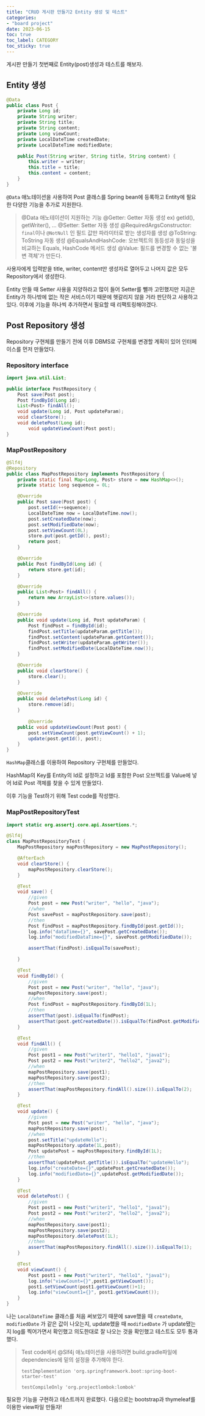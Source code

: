 ```yaml
---
title: "CRUD 게시판 만들기2 Entity 생성 및 테스트"
categories:
- "board project"
date: 2023-06-15
toc: true
toc_label: CATEGORY
toc_sticky: true
---
```



게시판 만들기 첫번째로 Entity(post)생성과 테스트를 해보자.

## Entity 생성

```java
@Data
public class Post {
    private Long id;
    private String writer;
    private String title;
    private String content;
    private Long viewCount;
    private LocalDateTime createdDate;
    private LocalDateTime modifiedDate;

    public Post(String writer, String title, String content) {
        this.writer = writer;
        this.title = title;
        this.content = content;
    }
}
```

`@Data` 애노테이션을 사용하여 Post 클래스를 Spring bean에 등록하고 Entity에 필요한 다양한 기능을 추가로 지원한다. 

> @Data 애노테이션이 지원하는 기능
@Getter: Getter 자동 생성 ex) getId(), getWriter(), …
@Setter: Setter 자동 생성
@RequiredArgsConstructor: `final`이나 `@NotNull` 인 필드 값만 파라미터로 받는 생성자를 생성
@ToString: ToString 자동 생성
@EqualsAndHashCode: 오브젝트의 동등성과 동일성을 비교하는 Equals, HashCode 메서드 생성
@Value: 필드를 변경할 수 없는 '불변 객체'가 만든다.
> 

사용자에게 입력받을 title, writer, content만 생성자로 열어두고 나머지 값은 모두 Repository에서 생성한다.

Entity 만들 때 Setter 사용을 지양하라고 많이 들어 Setter를 뺄까 고민했지만 지금은 Entity가 하나밖에 없는 작은 서비스이기 때문에 헷갈리지 않을 거라 판단하고 사용하고 있다. 이후에 기능을 하나씩 추가하면서 필요할 때 리팩토링해야겠다.

## Post Repository 생성

Repository 구현체를 만들기 전에 이후 DBMS로 구현체를 변경할 계획이 있어 인터페이스를 먼저 만들었다.

### Repository interface

```java
import java.util.List;

public interface PostRepository {
    Post save(Post post);
    Post findById(Long id);
    List<Post> findAll();
    void update(Long id, Post updateParam);
    void clearStore();
    void deletePost(Long id);
		void updateViewCount(Post post);
}
```

### MapPostRepository

```java
@Slf4j
@Repository
public class MapPostRepository implements PostRepository {
    private static final Map<Long, Post> store = new HashMap<>();
    private static long sequence = 0L;

    @Override
    public Post save(Post post) {
        post.setId(++sequence);
        LocalDateTime now = LocalDateTime.now();
        post.setCreatedDate(now);
        post.setModifiedDate(now);
        post.setViewCount(0L);
        store.put(post.getId(), post);
        return post;
    }

    @Override
    public Post findById(Long id) {
        return store.get(id);
    }

    @Override
    public List<Post> findAll() {
        return new ArrayList<>(store.values());
    }

    @Override
    public void update(Long id, Post updateParam) {
        Post findPost = findById(id);
        findPost.setTitle(updateParam.getTitle());
        findPost.setContent(updateParam.getContent());
        findPost.setWriter(updateParam.getWriter());
        findPost.setModifiedDate(LocalDateTime.now());
    }

    @Override
    public void clearStore() {
        store.clear();
    }

    @Override
    public void deletePost(Long id) {
        store.remove(id);
    }
		
		@Override
    public void updateViewCount(Post post) {
        post.setViewCount(post.getViewCount() + 1);
        update(post.getId(), post);
    }
}
```

`HashMap`클래스를 이용하여 Repository 구현체를 만들었다. 

HashMap의 Key를 Entity의 Id로 설정하고 Id를 포함한 Post 오브젝트를 Value에 넣어 Id로 Post 객체를 찾을 수 있게 만들었다.

이후 기능을 Test하기 위해 Test code를 작성했다.

### MapPostRepositoryTest

```java
import static org.assertj.core.api.Assertions.*;

@Slf4j
class MapPostRepositoryTest {
    MapPostRepository mapPostRepository = new MapPostRepository();

    @AfterEach
    void clearStore() {
        mapPostRepository.clearStore();
    }

    @Test
    void save() {
        //given
        Post post = new Post("writer", "hello", "java");
        //when
        Post savePost = mapPostRepository.save(post);
        //then
        Post findPost = mapPostRepository.findById(post.getId());
        log.info("dataTime={}", savePost.getCreatedDate());
        log.info("modifiedDataTime={}", savePost.getModifiedDate());

        assertThat(findPost).isEqualTo(savePost);

    }

    @Test
    void findById() {
        //given
        Post post = new Post("writer", "hello", "java");
        mapPostRepository.save(post);
        //when
        Post findPost = mapPostRepository.findById(1L);
        //then
        assertThat(post).isEqualTo(findPost);
        assertThat(post.getCreatedDate()).isEqualTo(findPost.getModifiedDate());
    }

    @Test
    void findAll() {
        //given
        Post post1 = new Post("writer1", "hello1", "java1");
        Post post2 = new Post("writer2", "hello2", "java2");
        //when
        mapPostRepository.save(post1);
        mapPostRepository.save(post2);
        //then
        assertThat(mapPostRepository.findAll().size()).isEqualTo(2);
    }

    @Test
    void update() {
        //given
        Post post = new Post("writer", "hello", "java");
        mapPostRepository.save(post);
        //when
        post.setTitle("updateHello");
        mapPostRepository.update(1L,post);
        Post updatePost = mapPostRepository.findById(1L);
        //then
        assertThat(updatePost.getTitle()).isEqualTo("updateHello");
        log.info("createDate={}",updatePost.getCreatedDate());
        log.info("modifiedDate={}",updatePost.getModifiedDate());
    }

    @Test
    void deletePost() {
        //given
        Post post1 = new Post("writer1", "hello1", "java1");
        Post post2 = new Post("writer2", "hello2", "java2");
        //when
        mapPostRepository.save(post1);
        mapPostRepository.save(post2);
        mapPostRepository.deletePost(1L);
        //then
        assertThat(mapPostRepository.findAll().size()).isEqualTo(1);
    }

    @Test
    void viewCount() {
        Post post1 = new Post("writer1", "hello1", "java1");
        log.info("viewCount={}",post1.getViewCount());
        post1.setViewCount(post1.getViewCount()+1);
        log.info("viewCount1={}", post1.getViewCount());
    }
}
```

나는 `LocalDateTime` 클래스를 처음 써보았기 때문에 save했을 때  `createDate`, `modifiedDate` 가 같은 값이 나오는지, update했을 때 `modifiedDate` 가 update됐는지 log를 찍어가면서 확인했고 의도한대로 잘 나오는 것을 확인했고 테스트도 모두 통과했다.

> Test code에서 @Slf4j 애노테이션을 사용하려면 build.gradle파일에 dependencies에 밑의 설정을 추가해야 한다.
> 
> 
> `testImplementation 'org.springframework.boot:spring-boot-starter-test'`
> 
> `testCompileOnly 'org.projectlombok:lombok'`
> 

필요한 기능을 구현하고 테스트까지 완료했다. 다음으로는 bootstrap과 thymeleaf를 이용한 view파일 만들자!